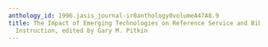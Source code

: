 ```yaml
---
anthology_id: 1996.jasis_journal-ir0anthology0volumeA47A8.9
title: The Impact of Emerging Technologies on Reference Service and Bibliographic
  Instruction, edited by Gary M. Pitkin
---
```

